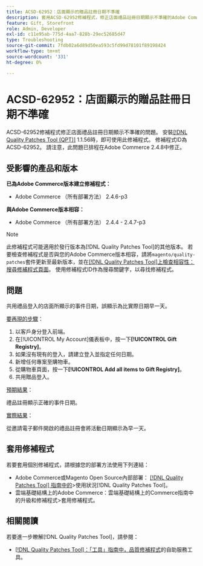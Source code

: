 ```yaml
---
title: ACSD-62952：店面顯示的贈品註冊日期不準確
description: 套用ACSD-62952修補程式，修正店面禮品註冊日期顯示不準確的Adobe Commerce問題。
feature: Gift, Storefront
role: Admin, Developer
exl-id: c11e95ab-775d-4aa7-828b-29ec52685d47
type: Troubleshooting
source-git-commit: 7fdb02a6d89d50ea593c5fd99d78101f89198424
workflow-type: tm+mt
source-wordcount: '331'
ht-degree: 0%

---
```


# ACSD-62952：店面顯示的贈品註冊日期不準確

ACSD-62952修補程式修正店面禮品註冊日期顯示不準確的問題。 安裝[[!DNL Quality Patches Tool (QPT)]](/help/tools/quality-patches-tool/quality-patches-tool-to-self-serve-quality-patches.md) 1.1.56時，即可使用此修補程式。 修補程式ID為ACSD-62952。 請注意，此問題已排程在Adobe Commerce 2.4.8中修正。

## 受影響的產品和版本

**已為Adobe Commerce版本建立修補程式：**

* Adobe Commerce （所有部署方法） 2.4.6-p3

**與Adobe Commerce版本相容：**

* Adobe Commerce （所有部署方法） 2.4.4 - 2.4.7-p3

>[!NOTE]
>
>此修補程式可能適用於發行版本為[!DNL Quality Patches Tool]的其他版本。 若要檢查修補程式是否與您的Adobe Commerce版本相容，請將`magento/quality-patches`套件更新至最新版本，並在[[!DNL Quality Patches Tool]上檢查相容性：搜尋修補程式頁面](https://experienceleague.adobe.com/tools/commerce-quality-patches/index.html)。 使用修補程式ID作為搜尋關鍵字，以尋找修補程式。

## 問題

共用禮品登入的店面所顯示的事件日期，誤顯示為比實際日期早一天。

<u>要再現的步驟</u>：

1. 以客戶身分登入前端。
1. 在[!UICONTROL My Account]儀表板中，按一下&#x200B;**[!UICONTROL Gift Registry]**。
1. 如果沒有現有的登入，請建立登入並指定任何日期。
1. 新增任何專案至購物車。
1. 從購物車頁面，按一下&#x200B;**[!UICONTROL Add all items to Gift Registry]**。
1. 共用贈品登入。

<u>預期結果</u>：

禮品註冊顯示正確的事件日期。

<u>實際結果</u>：

從邀請電子郵件開啟的禮品註冊會將活動日期顯示為早一天。

## 套用修補程式

若要套用個別修補程式，請根據您的部署方法使用下列連結：

* Adobe Commerce或Magento Open Source內部部署： [[!DNL Quality Patches Tool] 指南中的](/help/tools/quality-patches-tool/usage.md)>使用狀況[!DNL Quality Patches Tool]。
* 雲端基礎結構上的Adobe Commerce：雲端基礎結構上的Commerce指南中的升級和修補程式>套用修補程式。

## 相關閱讀

若要進一步瞭解[!DNL Quality Patches Tool]，請參閱：

* [[!DNL Quality Patches Tool]：「工具」指南中，品質修補程式](/help/tools/quality-patches-tool/quality-patches-tool-to-self-serve-quality-patches.md)的自助服務工具。

